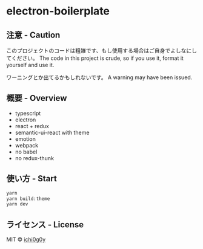 # electron-boilerplate

## 注意 - Caution

このプロジェクトのコードは粗雑です、もし使用する場合はご自身でよしなにしてください。
The code in this project is crude, so if you use it, format it yourself and use it.

ワーニングとか出てるかもしれないです。
A warning may have been issued.

## 概要 - Overview

- typescript
- electron
- react + redux
- semantic-ui-react with theme
- emotion
- webpack
- no babel
- no redux-thunk

## 使い方 - Start

```zsh
yarn
yarn build:theme
yarn dev
```

## ライセンス - License

MIT © [ichi0g0y](https://github.com/ichi0g0y)
